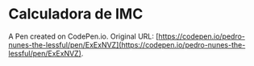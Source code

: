 # Calculadora de IMC

A Pen created on CodePen.io. Original URL: [https://codepen.io/pedro-nunes-the-lessful/pen/ExExNVZ](https://codepen.io/pedro-nunes-the-lessful/pen/ExExNVZ).


